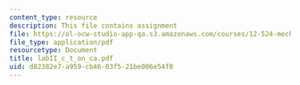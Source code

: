 ```yaml
---
content_type: resource
description: This file contains assignment
file: https://ol-ocw-studio-app-qa.s3.amazonaws.com/courses/12-524-mechanical-properties-of-rocks-fall-2005/d82382e7a959cb4603f521be006e54f0_labII_c_t_on_ca.pdf
file_type: application/pdf
resourcetype: Document
title: labII_c_t_on_ca.pdf
uid: d82382e7-a959-cb46-03f5-21be006e54f0
---
```


